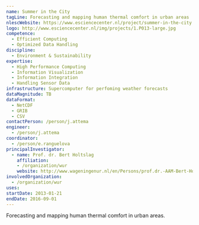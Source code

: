 ```yaml
---
name: Summer in the City
tagLine: Forecasting and mapping human thermal comfort in urban areas
nlescWebsite: https://www.esciencecenter.nl/project/summer-in-the-city
logo: http://www.esciencecenter.nl/img/projects/1.P013-large.jpg
competence:
  - Efficient Computing
  - Optimized Data Handling
discipline:
  - Environment & Sustainability
expertise:
  - High Performance Computing
  - Information Visualization
  - Information Integration
  - Handling Sensor Data
infrastructure: Supercomputer for perfoming weather forecasts
dataMagnitude: TB
dataFormat:
  - NetCDF
  - GRIB
  - CSV
contactPerson: /person/j.attema
engineer:
  - /person/j.attema
coordinator:
  - /person/e.ranguelova
principalInvestigator:
  - name: Prof. dr. Bert Holtslag
    affiliation:
    - /organization/wur
    website: http://www.wageningenur.nl/en/Persons/prof.dr.-AAM-Bert-Holtslag.htm
involvedOrganization:
  - /organization/wur
uses:
startDate: 2013-01-21
endDate: 2016-09-01
---
```


Forecasting and mapping human thermal comfort in urban areas.
